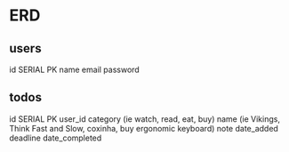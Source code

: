 # ERD

users
------
id SERIAL PK
name
email
password



todos
----------
id SERIAL PK
user_id
category (ie watch, read, eat, buy)
name (ie Vikings, Think Fast and Slow, coxinha, buy ergonomic keyboard)
note
date_added
deadline
date_completed

